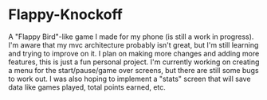 # Flappy-Knockoff
A "Flappy Bird"-like game I made for my phone (is still a work in progress). I'm aware that my mvc architecture probably isn't great, but I'm still learning and trying to improve on it.
I plan on making more changes and adding more features, this is just a fun personal project.
I'm currently working on creating a menu for the start/pause/game over screens, but there are still some bugs to work out. I was also hoping to implement a "stats" screen that will save data like games played, total points earned, etc.

